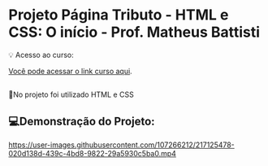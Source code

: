# Projeto Página Tributo - HTML e CSS: O início - Prof. Matheus Battisti

💡 Acesso ao curso:

[Você pode acessar o link curso aqui](https://www.udemy.com/course/html-e-css-o-inicio/).

##
📌No projeto foi utilizado HTML e CSS


##

## 💻Demonstração do Projeto:

https://user-images.githubusercontent.com/107266212/217125478-020d138d-439c-4bd8-9822-29a5930c5ba0.mp4
